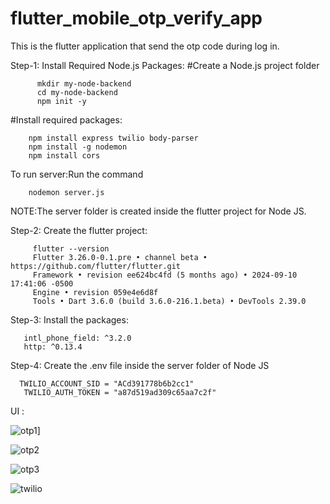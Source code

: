 # flutter_mobile_otp_verify_app
This is the flutter application that send the otp code during log in.

Step-1: Install Required Node.js Packages:
        #Create a Node.js project folder
        
          mkdir my-node-backend
          cd my-node-backend
          npm init -y

   #Install required packages:
   
        npm install express twilio body-parser
        npm install -g nodemon
        npm install cors

To run server:Run the command

        nodemon server.js

   NOTE:The server folder is created inside the flutter project for Node JS.

 Step-2: Create the flutter project:
 
         flutter --version
         Flutter 3.26.0-0.1.pre • channel beta • https://github.com/flutter/flutter.git
         Framework • revision ee624bc4fd (5 months ago) • 2024-09-10 17:41:06 -0500
         Engine • revision 059e4e6d8f
         Tools • Dart 3.6.0 (build 3.6.0-216.1.beta) • DevTools 2.39.0

Step-3: Install the packages:

       intl_phone_field: ^3.2.0
       http: ^0.13.4

Step-4: Create the .env file inside the server folder of Node JS

      TWILIO_ACCOUNT_SID = "ACd391778b6b2cc1"
       TWILIO_AUTH_TOKEN = "a87d519ad309c65aa7c2f"

UI :

![otp1](https://github.com/user-attachments/assets/88babce6-abdd-40b6-a168-b8b79a29fed5)]

![otp2](https://github.com/user-attachments/assets/66f2538d-f38d-4d9a-9e31-35c02f5e495f)

![otp3](https://github.com/user-attachments/assets/559ef31b-a39a-4f34-89f9-7c93e4f0af7f)


![twilio](https://github.com/user-attachments/assets/0c22ab14-5384-4ad6-b4b1-75ac350abaea)


